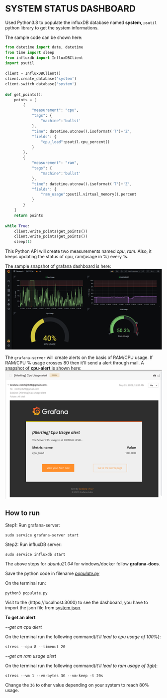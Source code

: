 # SYSTEM STATUS DASHBOARD

Used Python3.8 to populate the influxDB database named **system**, ``psutil`` python library to get the
system informations.

The sample code can be shown here:

```python
from datetime import date, datetime
from time import sleep
from influxdb import InfluxDBClient
import psutil

client = InfluxDBClient()
client.create_database('system')
client.switch_database('system')

def get_points():
    points = [
        {
            "measurement": "cpu",
            "tags": {
                "machine":'bullst'
            },
            "time": datetime.utcnow().isoformat('T')+'Z',
            "fields": {
                "cpu_load":psutil.cpu_percent()
            }
        },
        {
            "measurement": "ram",
            "tags": {
                "machine":'bullst'
            },
            "time": datetime.utcnow().isoformat('T')+'Z',
            "fields": {
                "ram_usage":psutil.virtual_memory().percent
            }
        }
    ]
    return points

while True:
    client.write_points(get_points())
    client.write_points(get_points())
    sleep(1)
```

This Python API will create two measurements named *cpu*, *ram*. Also, it keeps updating the
status of cpu, ram(usage in %) every 1s.

The sample snapshot of grafana dashboard is here:
![Screenshot](dashboard.png)

The `grafana-server` will create alerts on the basis of RAM/CPU usage. If RAM/CPU % usage crosses 80
then it'll send a alert through mail. A snapshot of **cpu-alert** is shown here:
![Screenshot](alert.png)

## How to run

Step1:
Run grafana-server:

`sudo service grafana-server start`

Step2:
Run influxDB server:

`sudo service influxdb start`

The above steps for *ubuntu21.04* for windows/docker follow **grafana-docs**.

Save the python code in filename *[populate.py](populate.py)*

On the terminal run:

`python3 populate.py`

Visit to the (https://localhost:3000) to see the dashboard, 
you have to import the json file from [system.json](SYSTEM.json).

**To get an alert**

*--get an cpu alert*

On the terminal run the following command(*It'll lead to cpu usage of 100%*):

`stress --cpu 8 --timeout 20`

*--get an ram usage alert*

On the terminal run the following command(*It'll lead to ram usage of 3gb*):

`stress --vm 1 --vm-bytes 3G --vm-keep -t 20s`

Change the `3G` to other value depending on your system to reach 80% usage.
